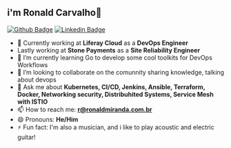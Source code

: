 ## i'm Ronald Carvalho👋

[![Github Badge](https://img.shields.io/badge/-Github-000?style=flat-square&logo=Github&logoColor=white&link=https://github.com/ronaldmiranda)](https://github.com/msfidelis)
[![Linkedin Badge](https://img.shields.io/badge/-LinkedIn-blue?style=flat-square&logo=Linkedin&logoColor=white&link=https://www.linkedin.com/in/rmirandaa/)](https://www.linkedin.com/in/msfidelis/)

- 🔭 Currently working at **Liferay Cloud** as a **DevOps Engineer**
-    Lastly working at **Stone Payments** as a **Site Reliability Engineer**
- 🌱 I’m currently learning Go to develop some cool toolkits for DevOps Workflows
- 👯 I’m looking to collaborate on the comunnity sharing knowledge, talking about devops
- 💬 Ask me about **Kubernetes, CI/CD,  Jenkins, Ansible, Terraform, Docker, Networking security, Distribuhited Systems, Service Mesh with ISTIO**
- 📫 How to reach me: **r@ronaldmiranda.com.br**
- 😄 Pronouns: **He/Him**
- ⚡ Fun fact: I'm also a musician, and i like to play acoustic and electric guitar!
